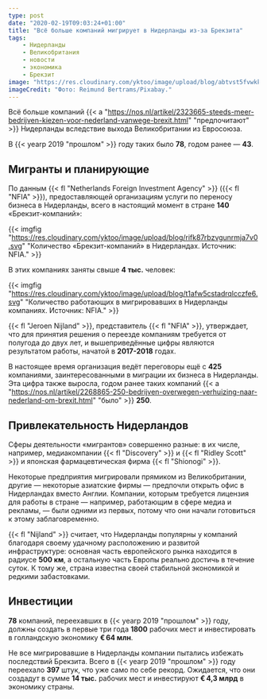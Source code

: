 ```yaml
---
type: post
date: "2020-02-19T09:03:24+01:00"
title: "Всё больше компаний мигрирует в Нидерланды из-за Брекзита"
tags:
    - Нидерланды
    - Великобритания
    - новости
    - экономика
    - Брекзит
image: "https://res.cloudinary.com/yktoo/image/upload/blog/abtvst5fvwkkigot1xps.jpg"
imageCredit: "Фото: Reimund Bertrams/Pixabay."
---
```


Всё больше компаний {{< a "https://nos.nl/artikel/2323665-steeds-meer-bedrijven-kiezen-voor-nederland-vanwege-brexit.html" "предпочитают" >}} Нидерланды вследствие выхода Великобритании из Евросоюза.

В {{< yearp 2019 "прошлом" >}} году таких было **78**, годом ранее — **43**.

<!--more-->

## Мигранты и планирующие

По данным {{< fl "Netherlands Foreign Investment Agency" >}} ({{< fl "NFIA" >}}), предоставляющей организациям услуги по переносу бизнеса в Нидерланды, всего в настоящий момент в стране **140** «Брекзит-компаний»:

{{< imgfig "https://res.cloudinary.com/yktoo/image/upload/blog/rifk87rbzvgunrmja7v0.svg" "Количество «Брекзит-компаний» в Нидерландах. Источник: NFIA." >}}

В этих компаниях заняты свыше **4 тыс.** человек:

{{< imgfig "https://res.cloudinary.com/yktoo/image/upload/blog/t1afw5cstadrqlcczfe6.svg" "Количество работающих в мигрировавших в Нидерланды компаниях. Источник: NFIA." >}}

{{< fl "Jeroen Nijland" >}}, представитель {{< fl "NFIA" >}}, утверждает, что для принятия решения о переезде компаниям требуется от полугода до двух лет, и вышеприведённые цифры являются результатом работы, начатой в **2017-2018** годах.

В настоящее время организация ведёт переговоры ещё с **425** компаниями, заинтересованными в миграции их бизнеса в Нидерланды. Эта цифра также выросла, годом ранее таких компаний {{< a "https://nos.nl/artikel/2268865-250-bedrijven-overwegen-verhuizing-naar-nederland-om-brexit.html" "было" >}} **250**.

## Привлекательность Нидерландов

Сферы деятельности «мигрантов» совершенно разные: в их числе, например, медиакомпании {{< fl "Discovery" >}} и {{< fl "Ridley Scott" >}} и японская фармацевтическая фирма {{< fl "Shionogi" >}}.

Некоторые предприятия мигрировали прямиком из Великобритании, другие — некоторые азиатские фирмы — предпочли открыть офис в Нидерландах вместо Англии. Компании, которым требуется лицензия для работы в стране — например, работающим в сфере медиа и рекламы, — были одними из первых, потому что они начали готовиться к этому заблаговременно.

{{< fl "Nijland" >}} считает, что Нидерланды популярны у компаний благодаря своему удачному расположению и развитой инфраструктуре: основная часть европейского рынка находится в радиусе **500 км**, а остальную часть Европы реально достичь в течение суток. К тому же, страна известна своей стабильной экономикой и редкими забастовками.

## Инвестиции

**78** компаний, переехавших в {{< yearp 2019 "прошлом" >}} году, должны создать в первые три года **1800** рабочих мест и инвестировать в голландскую экономику **€ 64 млн**.

Не все мигрировавшие в Нидерланды компании пытались избежать последствий Брекзита. Всего в {{< yearp 2019 "прошлом" >}} году переехало **397** штук, что уже само по себе рекорд. Ожидается, что они создадут в сумме **14 тыс.** рабочих мест и инвестируют **€ 4,3 млрд** в экономику страны.